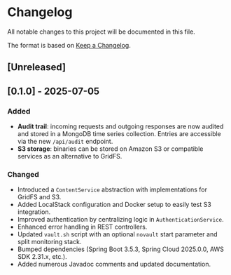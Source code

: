# Changelog

All notable changes to this project will be documented in this file.

The format is based on [Keep a Changelog](https://keepachangelog.com/en/1.0.0/).

## [Unreleased]

## [0.1.0] - 2025-07-05

### Added
- **Audit trail**: incoming requests and outgoing responses are now audited and stored in a MongoDB time series collection. Entries are accessible via the new `/api/audit` endpoint.
- **S3 storage**: binaries can be stored on Amazon S3 or compatible services as an alternative to GridFS.

### Changed
- Introduced a `ContentService` abstraction with implementations for GridFS and S3.
- Added LocalStack configuration and Docker setup to easily test S3 integration.
- Improved authentication by centralizing logic in `AuthenticationService`.
- Enhanced error handling in REST controllers.
- Updated `vault.sh` script with an optional `novault` start parameter and split monitoring stack.
- Bumped dependencies (Spring Boot 3.5.3, Spring Cloud 2025.0.0, AWS SDK 2.31.x, etc.).
- Added numerous Javadoc comments and updated documentation.

